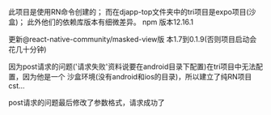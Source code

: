 此项目是使用RN命令创建的；
而在djapp-top文件夹中的tri项目是expo项目(沙盒)；
此外他们的依赖库版本有细微差异。
npm 版本12.16.1

更新@react-native-community/masked-view版
本1.7到0.1.9(否则项目启动会花几十分钟)

因为post请求的问题('请求失败'资料说要在android目录下配置)在tri项目中无法配置，因为他是一个
沙盒环境(没有android和ios的目录)，所以建立了纯RN项目cst...

post请求的问题最后修改了参数格式，请求成功了
